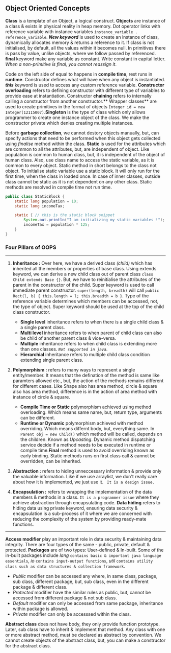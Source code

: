 ## **Object Oriented Concepts**
**Class** is a template of an Object, a logical construct. **Objects** are instance of a class & exists in physical reality in heap memory. Dot operator links with reference variable with instance variables `instance_variable . reference_variable`. ***New keyword*** is used to create an instance of class, dynamically allocates memory & returns a reference to it. If class is not initialised, by default, all the values within it becomes null. In primitives there is pass by value, unlike objects, where we follow passed by referenced. **final** keyword make any variable as constant. Write constant in capital letter. *When a non-primitive is final, you cannot reassign it*.

Code on the left side of equal to happens in **compile time**, rest runs in **runtime**. Constructor defines what will have when any object is instantiated. ***this*** keyword is used to access any custom reference variable. **Constructor overloading** refers to defining  constructor with different type of variables to provide ease at instantiation. Constructor **chaining** refers to internally calling a constructor from another constructor.** Wrapper classes** are used to create primitives in the format of objects `Integer id = new Integer(12115007)`.**Singleton** is the type of class which only allows programmer to create one instance object of the class. We make the constructor private which denies creating multiple instances.

Before **garbage collection**, we cannot destory objects manually, but, can specify actions that need to be performed when this object gets collected using *finalise* method within the class. **Static** is used for the attributes which are common to all the attributes, but, are independent of object. Like population is common to human class, but, it is independent of the object of human class. Also, use class name to access the static variable, as it is common to every object. Static method in short belongs to the class not object. To initialise static variable use a static block. It will only run for the first time, when the class in loaded once. In case of inner classes, outside class cannot be static as it is not dependent on any other class. Static methods are resolved in compile time not run time.

```java
public class StaticBlock {
    static long population = 10;
    static long incomeTax;

    static { // this is the static block snippet
        System.out.println("I am initializing my static variables !");
        incomeTax = population * 125;
    }
}
```
### **Four Pillars of OOPS**
---
1. **Inheritance :** Over here, we have a derived class *(child)* which has inherited all the members or properties of base class. Using extends keyword, we can derive a new child class out of parent class `class Child extends Base {}`. But, we have to reinitialise the attributes of the parent in the constructor of the child. Super keyword is used to call immediate parent constructor. `super(length, breadth)` will call `public Rect(l, b) { this.length = l; this.breadth = b }`. Type of the reference variable determines which members can be accessed, not, the type of object. Super keyword should be used at the top of the child class constructor.
   - **Single level** inheritance refers to when there is a single child class & a single parent class.
   - **Multi level** inheritance refers to when parent of child class can also be child of another parent class & vice-versa.
   - **Multiple** inheritance refers to when child class is extending more than one classes. *`Not supported in java`*.
   - **Hierarchial** inheritance refers to multiple child class condition extending single parent class.
  
2. **Polymorphism :** refers to many ways to represent a single entity/member. It means that the defination of the method is same like paramters allowed etc., but, the action of the methods remains different for different cases. Like Shape also has area method, circle & square also has area method, difference is in the action of area method with instance of circle & square.
   - **Compile Time or Static** polymorphism achieved using method overloading. Which means same name, but, return type, arguments can be different.
   - **Runtime or Dynamic** polymorphism achieved with method overriding. Which means differnt body, but, everything same. In ` Parent obj = new Child() ` which method will be called, depends on the children. Known as *Upcasting*. Dynamic method dispatching service decide if a method needs to be executed in runtime or compile time.**Final** method is used to avoid overriding known as early binding. Static methods runs on first class call & cannot be overridden, can be inherited.
  
3. **Abstraction :** refers to hiding unneccessary information & provide only the valuable information. Like if we use arraylist, we don't really care about how it is implemented, we just use it. ` It is a design issue.`

4. **Encapsulation :** refers to wrapping the implementation of the data members & methods in a class. ` It is a programmer issue ` where they achieve abstraction through encapsulating code. **Data hiding** refers to hiding data using private keyword, ensuring data security & encapsulation is a sub-process of it where we are concerned with reducing the complexity of the system by providing ready-mate functions.
---

**Access modifier**  play an important role in data security & maintaining data integrity. There are four types of the same - public, private, default & protected. **Packages** are of two types: User-defined & In-built. Some of the in-built packages include *lang* ` contains basic & important java language essentials `, *io* ` contains input-output functions `, *util* ` contains utility class such as data structures & collection framework `.
   - *Public* modifier can be accessed any where, in same class, package, sub class, different package, but, sub class, even in the different package & different class.
   - *Protected* modifier have the similar rules as public, but, cannot be accessed from different package & not sub class.
   - *Default* modifier can only be accessed from same package, inheritance within package is allowed.
   - *Private* modifier can only be accesssed within the class.

**Abstract class** does not have body, they only provide function prototype. Later, sub class have to inherit & implement that method. Any class with one or more abstract method, must be declared as abstract by convention. We cannot create objects of the abstract class, but, you can make a constructor for the abstract class.